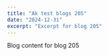 ```yaml
---
title: "Ak test blogs 205"
date: "2024-12-31"
excerpt: "Excerpt for blog 205"
---
```


Blog content for blog 205
